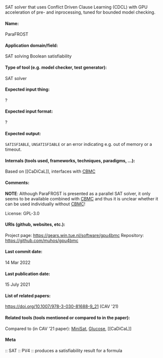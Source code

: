 SAT solver that uses Conflict Driven Clause Learning (CDCL) with GPU acceleration of pre- and inprocessing, tuned for bounded model checking.

#### Name:
ParaFROST

#### Application domain/field:
SAT solving
Boolean satisfiability

#### Type of tool (e.g. model checker, test generator):
SAT solver

#### Expected input thing:
?

#### Expected input format:
?

#### Expected output:
`SATISFIABLE`, `UNSATISFIABLE` or an error indicating e.g. out of memory or a timeout.

#### Internals (tools used, frameworks, techniques, paradigms, ...):
Based on [[CaDiCaL]], interfaces with [CBMC](../../Checkers/CBMC.md)

#### Comments:
**NOTE**: Although ParaFROST is presented as a parallel SAT solver, it only seems to be available combined with [CBMC](../../Checkers/CBMC.md) and thus it is unclear whether it can be used individually without [CBMC](../../Checkers/CBMC.md)!

License: GPL-3.0

#### URIs (github, websites, etc.):
Project page: https://gears.win.tue.nl/software/gpu4bmc
Repository: https://github.com/muhos/gpu4bmc

#### Last commit date:
14 Mar 2022

#### Last publication date:
15 July 2021

#### List of related papers:
https://doi.org/10.1007/978-3-030-81688-9_21 (CAV '21)

#### Related tools (tools mentioned or compared to in the paper):
Compared to (in CAV '21 paper): [MiniSat](MiniSat.md), [Glucose](Glucose.md), [[CaDiCaL]]

#### Meta
:: SAT
:: PV4 :: produces a satisfiability result for a formula